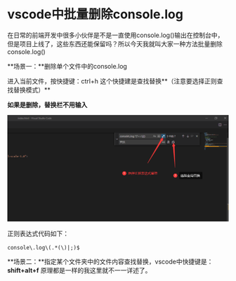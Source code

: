 # vscode中批量删除console.log

在日常的前端开发中很多小伙伴是不是一直使用console.log()输出在控制台中，但是项目上线了，这些东西还能保留吗？所以今天我就叫大家一种方法批量删除console.log()

**场景一：**删除单个文件中的console.log

进入当前文件，按快捷键：ctrl+h 这个快捷建是查找替换**（注意要选择正则查找替换模式）**

**如果是删除，替换栏不用输入**

![](../images/20210508202354.png)

正则表达式代码如下：

	console\.log\(.*(\)|;)$

**场景二：**指定某个文件夹中的文件内容查找替换，vscode中快捷键是：**shift+alt+f** 原理都是一样的我这里就不一一详述了。
